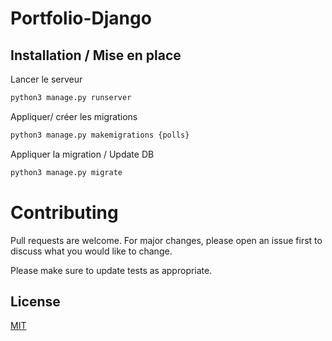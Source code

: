 # Portfolio-Django

## Installation / Mise en place

Lancer le serveur 

```bash
python3 manage.py runserver
```

Appliquer/ créer les migrations

```bash
python3 manage.py makemigrations {polls}
```

Appliquer la migration / Update DB

```bash
python3 manage.py migrate
```
# Contributing
Pull requests are welcome. For major changes, please open an issue first to discuss what you would like to change.

Please make sure to update tests as appropriate.

## License
[MIT](https://choosealicense.com/licenses/mit/)